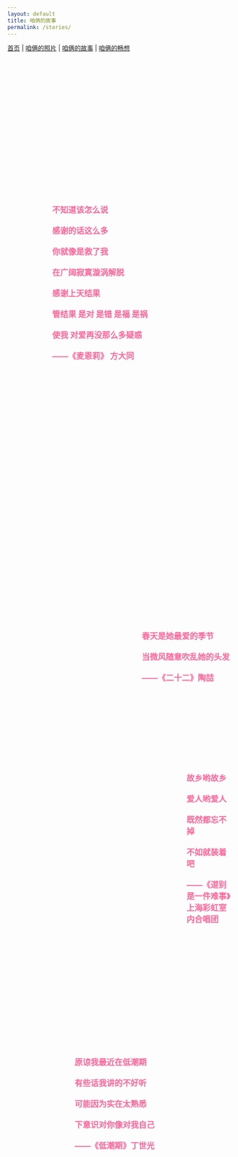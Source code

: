 ```yaml
---
layout: default
title: 咱俩的故事
permalink: /stories/
---
```


<nav>
  <a href="/">首页</a> |
  <a href="/photos">咱俩的照片</a> |
  <a href="/story">咱俩的故事</a> |
  <a href="/future">咱俩的畅想</a>
</nav>

<style>
  /* 整个容器 */
  .story-container {
    position: relative;
    width: 100%;
    height: 80vh;
    overflow: hidden;
  }

  /* 每个歌词链接的样式 */
  .story-link {
    position: absolute;
    font-size: 18px;
    color: #ff6699;
    text-decoration: none;
    font-weight: bold;
    white-space: pre-line; /* 保留歌词的换行 */
    transition: transform 0.3s ease, color 0.3s ease;
  }

  .story-link:hover {
    transform: scale(1.2);
    color: #ff3366;
  }

  /* 加个缓慢浮动的动画效果 */
  @keyframes float {
    0% { transform: translateY(0px); }
    50% { transform: translateY(-20px); }
    100% { transform: translateY(0px); }
  }
</style>

<div class="story-container">
  <a href="/story1" class="story-link" style="top:10%; left:20%; animation: float 6s ease-in-out infinite;">
    不知道该怎么说<br>
    感谢的话这么多<br>
    你就像是救了我<br>
    在广阔寂寞漩涡解脱<br>
    感谢上天结果<br>
    管结果 是对 是错 是福 是祸<br>
    使我 对爱再没那么多疑惑<br>
    ——《麦恩莉》 方大同
  </a>

  <a href="/story2" class="story-link" style="top:40%; left:60%; animation: float 8s ease-in-out infinite;">
    春天是她最爱的季节<br>
    当微风随意吹乱她的头发<br>
    ——《二十二》陶喆
  </a>

  <a href="/story3" class="story-link" style="top:70%; left:30%; animation: float 10s ease-in-out infinite;">
    原谅我最近在低潮期<br>
    有些话我讲的不好听<br>
    可能因为实在太熟悉<br>
    下意识对你像对我自己<br>
    ——《低潮期》丁世光
  </a>

  <a href="/story4" class="story-link" style="top:50%; left:80%; animation: float 7s ease-in-out infinite;">
    故乡哟故乡<br>
    爱人哟爱人<br>
    既然都忘不掉<br>
    不如就装着吧<br>
    ——《道别是一件难事》上海彩虹室内合唱团
  </a>
</div>

